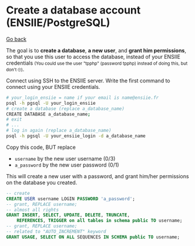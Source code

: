 # Create a database account (ENSIIE/PostgreSQL)

[Go back](..)

The goal is to **create a database**, **a new user**, and **grant him permissions**, so that you use this user to access the database, instead of your ENSIIE credentials <small>(You could use the user "tpphp" (password tpphp) instead of doing this, but don't 🙄)</small>.

Connect using SSH to the ENSIIE server. Write the first command to connect using your ENSIIE credentials.

```bash
# your_login_ensiie = name if your email is name@ensiie.fr
psql -h pgsql -U your_login_ensiie
# create a database (replace a_database_name)
CREATE DATABASE a_database_name;
# exit
# ...
# log in again (replace a_database_name)
psql -h pgsql -U your_ensiie_login -d a_database_name
```

Copy this code, BUT replace

* ``username`` by the new user username (0/3)
* ``a_password`` by the new user password (0/1)

This will create a new user with a password, and grant him/her permissions on the database you created.

```sql
-- create
CREATE USER username LOGIN PASSWORD 'a_password';
-- grant, REPLACE username;
-- almost all rights
GRANT INSERT, SELECT, UPDATE, DELETE, TRUNCATE,
    REFERENCES, TRIGGER on all tables in schema public TO username;
-- grant, REPLACE username;
-- related to "AUTO_INCREMENT" keyword
GRANT USAGE, SELECT ON ALL SEQUENCES IN SCHEMA public TO username;
```